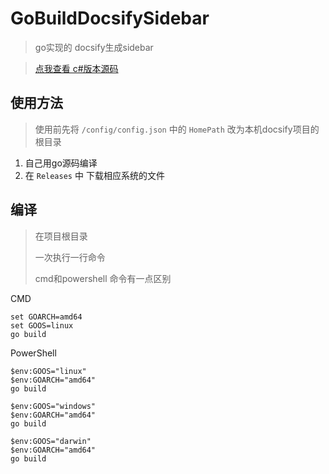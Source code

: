 # GoBuildDocsifySidebar
> go实现的 docsify生成sidebar


> [点我查看 c#版本源码](https://github.com/xxxxue/Docsify-Build-Sidebar)

## 使用方法
> 使用前先将 `/config/config.json` 中的 `HomePath` 
> 改为本机docsify项目的根目录

1. 自己用go源码编译
2. 在 `Releases` 中 下载相应系统的文件


## 编译
> 在项目根目录
>
> 一次执行一行命令 
>
> cmd和powershell  命令有一点区别

CMD

```shell
set GOARCH=amd64
set GOOS=linux
go build
```

PowerShell

```shell
$env:GOOS="linux"
$env:GOARCH="amd64"
go build

$env:GOOS="windows"
$env:GOARCH="amd64"
go build

$env:GOOS="darwin"
$env:GOARCH="amd64"
go build
```


